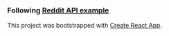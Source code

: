 ### Following [Reddit API example](http://redux.js.org/docs/advanced/ExampleRedditAPI.html)

This project was bootstrapped with [Create React App](https://github.com/facebookincubator/create-react-app).
